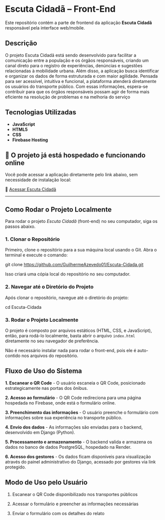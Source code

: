 # Escuta Cidadã – Front-End

Este repositório contém a parte de frontend da aplicação **Escuta Cidadã** responsável pela interface web/mobile.

## Descrição

O projeto Escuta Cidadã está sendo desenvolvido para facilitar a comunicação entre a população e os órgãos responsáveis, criando um canal direto para o registro de experiências, denúncias e sugestões relacionadas à mobilidade urbana. Além disso, a aplicação busca identificar e organizar os dados de forma estruturada e com maior agilidade.
Pensada para ser acessível, intuitiva e funcional, a plataforma atenderá diretamente os usuários do transporte público. Com essas informações, espera-se contribuir para que os órgãos responsáveis possam agir de forma mais eficiente na resolução de problemas e na melhoria do serviço


## Tecnologias Utilizadas

- **JavaScript**
- **HTML5**
- **CSS**
- **Firebase Hosting**

## 🚀 O projeto já está hospedado e funcionando online

Você pode acessar a aplicação diretamente pelo link abaixo, sem necessidade de instalação local:

🔗 [Acessar Escuta Cidadã](https://escuta-cidada.web.app/)

---

## Como Rodar o Projeto Localmente

Para rodar o projeto *Escuta Cidadã* (front-end) no seu computador, siga os passos abaixo.

### 1. Clonar o Repositório

Primeiro, clone o repositório para a sua máquina local usando o Git. Abra o terminal e execute o comando:

git clone https://github.com/GuilhermeAzevedo01/Escuta-Cidada.git

Isso criará uma cópia local do repositório no seu computador.

### 2. Navegar até o Diretório do Projeto

Após clonar o repositório, navegue até o diretório do projeto:

cd Escuta-Cidada

### 3. Rodar o Projeto Localmente

O projeto é composto por arquivos estáticos (HTML, CSS, e JavaScript), então, para rodá-lo localmente, basta abrir o arquivo `index.html` diretamente no seu navegador de preferência.

Não é necessário instalar nada para rodar o front-end, pois ele é auto-contido nos arquivos do repositório.

## Fluxo de Uso do Sistema

**1. Escanear o QR Code** - O usuário escaneia o QR Code, posicionado estrategicamente nas portas dos ônibus.

**2. Acesso ao formulário** - O QR Code redireciona para uma página hospedada no Firebase, onde está o formulário online.

**3. Preenchimento das informações** - O usuário preenche o formulário com informações sobre sua experiência no transporte público.

**4. Envio dos dados** - As informações são enviadas para o backend, desenvolvido em Django (Python).

**5. Processamento e armazenamento** - O backend valida e armazena os dados no banco de dados PostgreSQL, hospedado na Render.

**6. Acesso dos gestores** - Os dados ficam disponíveis para visualização através do painel administrativo do Django, acessado por gestores via link protegido.

## Modo de Uso pelo Usuário

1. Escanear o QR Code disponibilizado nos transportes públicos

2. Acessar o formulário e preencher as informações necessárias

3. Enviar o formulário com os detalhes do relato
